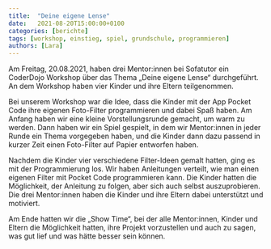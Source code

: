 ```yaml
---
title:  "Deine eigene Lense"
date:   2021-08-20T15:00:00+0100
categories: [berichte]
tags: [workshop, einstieg, spiel, grundschule, programmieren]
authors: [Lara]
---
```


Am Freitag, 20.08.2021, haben drei Mentor:innen bei Sofatutor ein CoderDojo Workshop über das Thema „Deine eigene Lense“ durchgeführt. 
An dem Workshop haben vier Kinder und ihre Eltern teilgenommen.

Bei unserem Workshop war die Idee, dass die Kinder mit der App Pocket Code ihre eigenen Foto-Filter programmieren und dabei Spaß haben. 
Am Anfang haben wir eine kleine Vorstellungsrunde gemacht, um warm zu werden. Dann haben wir ein Spiel gespielt, in dem wir Mentor:innen in 
jeder Runde ein Thema vorgegeben haben, und die Kinder dann dazu passend in kurzer Zeit einen Foto-Filter auf Papier entworfen haben.

Nachdem die Kinder vier verschiedene Filter-Ideen gemalt hatten, ging es mit der Programmierung los. Wir haben Anleitungen verteilt, wie man
einen eigenen Filter mit Pocket Code programmieren kann. Die Kinder hatten die Möglichkeit, der Anleitung zu folgen, aber sich auch selbst
auszuprobieren. Die drei Mentor:innen haben die Kinder und ihre Eltern dabei unterstützt und motiviert.

Am Ende hatten wir die „Show Time“, bei der alle Mentor:innen, Kinder und Eltern die Möglichkeit hatten, ihre Projekt vorzustellen und auch zu 
sagen, was gut lief und was hätte besser sein können.


